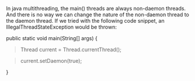 In java multithreading, the main() threads are always non-daemon
threads. And there is no way we can change the nature of the non-daemon
thread to the daemon thread. If we tried with the following code
snippet, an IllegalThreadStateException would be thrown:

public static void main(String\[\] args) {

> Thread current = Thread.currentThread();

> current.setDaemon(true);

}